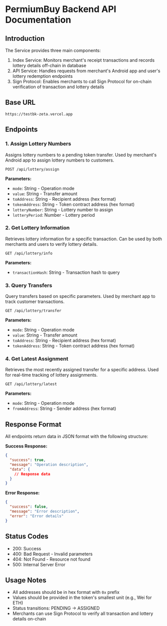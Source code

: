 # PermiumBuy Backend API Documentation

## Introduction
The Service provides three main components:
1. Index Service: Monitors merchant's receipt transactions and records lottery details off-chain in database
2. API Service: Handles requests from merchant's Android app and user's lottery redemption endpoints
3. Sign Protocol: Enables merchants to call Sign Protocol for on-chain verification of transaction and lottery details

## Base URL
```
https://testbk-zeta.vercel.app
```

## Endpoints

### 1. Assign Lottery Numbers
Assigns lottery numbers to a pending token transfer. Used by merchant's Android app to assign lottery numbers to customers.

```
POST /api/lottery/assign
```

**Parameters:**
- `mode`: String - Operation mode
- `value`: String - Transfer amount
- `toAddress`: String - Recipient address (hex format)  
- `tokenAddress`: String - Token contract address (hex format)
- `lotteryNumber`: String - Lottery number to assign
- `lotteryPeriod`: Number - Lottery period

### 2. Get Lottery Information 
Retrieves lottery information for a specific transaction. Can be used by both merchants and users to verify lottery details.

```
GET /api/lottery/info
```

**Parameters:**
- `transactionHash`: String - Transaction hash to query

### 3. Query Transfers
Query transfers based on specific parameters. Used by merchant app to track customer transactions.

```
GET /api/lottery/transfer
```

**Parameters:**
- `mode`: String - Operation mode
- `value`: String - Transfer amount
- `toAddress`: String - Recipient address (hex format)
- `tokenAddress`: String - Token contract address (hex format)

### 4. Get Latest Assignment
Retrieves the most recently assigned transfer for a specific address. Used for real-time tracking of lottery assignments.

```
GET /api/lottery/latest
```

**Parameters:**
- `mode`: String - Operation mode
- `fromAddress`: String - Sender address (hex format)

## Response Format
All endpoints return data in JSON format with the following structure:

**Success Response:**
```json
{
  "success": true,
  "message": "Operation description",
  "data": {
    // Response data
  }
}
```

**Error Response:**
```json
{
  "success": false,
  "message": "Error description",
  "error": "Error details"
}
```

## Status Codes
- 200: Success
- 400: Bad Request - Invalid parameters
- 404: Not Found - Resource not found
- 500: Internal Server Error

## Usage Notes
- All addresses should be in hex format with `0x` prefix
- Values should be provided in the token's smallest unit (e.g., Wei for ETH)
- Status transitions: PENDING -> ASSIGNED
- Merchants can use Sign Protocol to verify all transaction and lottery details on-chain